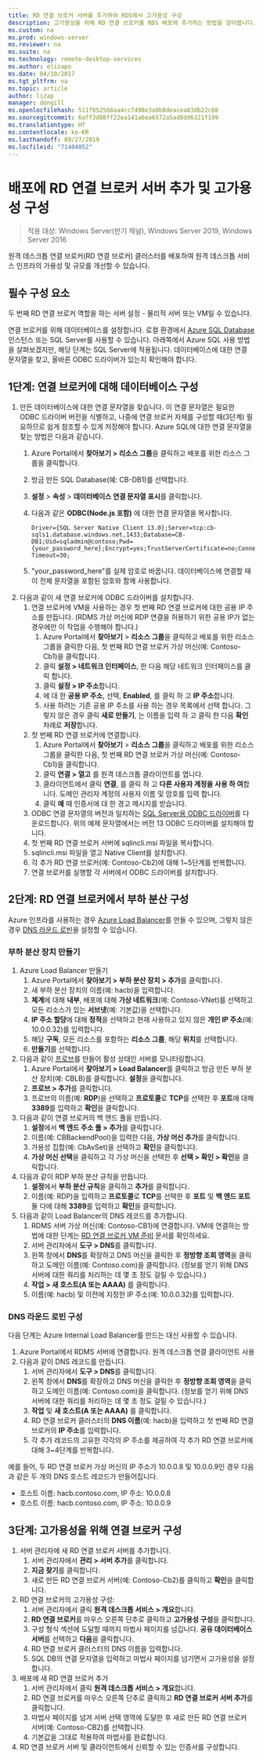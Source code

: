 ```yaml
---
title: RD 연결 브로커 서버를 추가하여 RDS에서 고가용성 구성
description: 고가용성을 위해 RD 연결 브로커를 RDS 배포에 추가하는 방법을 알아봅니다.
ms.custom: na
ms.prod: windows-server
ms.reviewer: na
ms.suite: na
ms.technology: remote-desktop-services
ms.author: elizapo
ms.date: 04/10/2017
ms.tgt_pltfrm: na
ms.topic: article
author: lizap
manager: dongill
ms.openlocfilehash: 511f852568aa4cc7498e3a0b8deacea83db22c08
ms.sourcegitcommit: 6aff3d88ff22ea141a6ea6572a5ad8dd6321f199
ms.translationtype: HT
ms.contentlocale: ko-KR
ms.lasthandoff: 09/27/2019
ms.locfileid: "71404052"
---
```

# <a name="add-the-rd-connection-broker-server-to-the-deployment-and-configure-high-availability"></a>배포에 RD 연결 브로커 서버 추가 및 고가용성 구성

>적용 대상: Windows Server(반기 채널), Windows Server 2019, Windows Server 2016

원격 데스크톱 연결 브로커(RD 연결 브로커) 클러스터를 배포하여 원격 데스크톱 서비스 인프라의 가용성 및 규모를 개선할 수 있습니다. 

## <a name="pre-requisites"></a>필수 구성 요소

두 번째 RD 연결 브로커 역할을 하는 서버 설정 - 물리적 서버 또는 VM일 수 있습니다.

연결 브로커를 위해 데이터베이스를 설정합니다. 로컬 환경에서 [Azure SQL Database](https://azure.microsoft.com/documentation/articles/sql-database-get-started/#create-a-new-aure-sql-database) 인스턴스 또는 SQL Server를 사용할 수 있습니다. 아래쪽에서 Azure SQL 사용 방법을 살펴보겠지만, 해당 단계는 SQL Server에 적용됩니다. 데이터베이스에 대한 연결 문자열을 찾고, 올바른 ODBC 드라이버가 있는지 확인해야 합니다.

## <a name="step-1-configure-the-database-for-the-connection-broker"></a>1단계: 연결 브로커에 대해 데이터베이스 구성

1. 만든 데이터베이스에 대한 연결 문자열을 찾습니다. 이 연결 문자열은 필요한 ODBC 드라이버 버전을 식별하고, 나중에 연결 브로커 자체를 구성할 때(3단계) 필요하므로 쉽게 참조할 수 있게 저장해야 합니다. Azure SQL에 대한 연결 문자열을 찾는 방법은 다음과 같습니다.  
    1. Azure Portal에서 **찾아보기 > 리소스 그룹**을 클릭하고 배포를 위한 리소스 그룹을 클릭합니다.   
    2. 방금 만든 SQL Database(예: CB-DB1)를 선택합니다.   
    3. **설정** > **속성** > **데이터베이스 연결 문자열 표시**를 클릭합니다.   
    4. 다음과 같은 **ODBC(Node.js 포함)** 에 대한 연결 문자열을 복사합니다.   
      
        ```
        Driver={SQL Server Native Client 13.0};Server=tcp:cb-sqls1.database.windows.net,1433;Database=CB-DB1;Uid=sqladmin@contoso;Pwd={your_password_here};Encrypt=yes;TrustServerCertificate=no;Connection Timeout=30;
        ```
  
    5. "your_password_here"를 실제 암호로 바꿉니다. 데이터베이스에 연결할 때 이 전체 문자열을 포함된 암호와 함께 사용합니다. 
2. 다음과 같이 새 연결 브로커에 ODBC 드라이버를 설치합니다. 
   1. 연결 브로커에 VM을 사용하는 경우 첫 번째 RD 연결 브로커에 대한 공용 IP 주소를 만듭니다. (RDMS 가상 머신에 RDP 연결을 허용하기 위한 공용 IP가 없는 경우에만 이 작업을 수행해야 합니다.)
       1. Azure Portal에서 **찾아보기** > **리소스 그룹**을 클릭하고 배포를 위한 리소스 그룹을 클릭한 다음, 첫 번째 RD 연결 브로커 가상 머신(예: Contoso-Cb1)을 클릭합니다.
       2. 클릭 **설정 > 네트워크 인터페이스**, 한 다음 해당 네트워크 인터페이스를 클릭 합니다.
       3. 클릭 **설정 > IP 주소**합니다.
       4. 에 대 한 **공용 IP 주소**, 선택, **Enabled**, 를 클릭 하 고 **IP 주소**합니다.
       5. 사용 하려는 기존 공용 IP 주소를 사용 하는 경우 목록에서 선택 합니다. 그렇지 않은 경우 클릭 **새로 만들기**, 는 이름을 입력 하 고 클릭 한 다음 **확인** 차례로 **저장**합니다.
   2. 첫 번째 RD 연결 브로커에 연결합니다.
       1. Azure Portal에서 **찾아보기** > **리소스 그룹**을 클릭하고 배포를 위한 리소스 그룹을 클릭한 다음, 첫 번째 RD 연결 브로커 가상 머신(예: Contoso-Cb1)을 클릭합니다.
       2. 클릭 **연결 > 열고** 를 원격 데스크톱 클라이언트를 엽니다.
       3. 클라이언트에서 클릭 **연결**, 를 클릭 하 고 **다른 사용자 계정을 사용 하 여**합니다. 도메인 관리자 계정의 사용자 이름 및 암호를 입력 합니다.
       4. 클릭 **예** 때 인증서에 대 한 경고 메시지를 받습니다.
   3. ODBC 연결 문자열의 버전과 일치하는 [SQL Server용 ODBC 드라이버](https://www.microsoft.com/download/confirmation.aspx?id=50420)를 다운로드합니다. 위의 예제 문자열에서는 버전 13 ODBC 드라이버를 설치해야 합니다.
   4. 첫 번째 RD 연결 브로커 서버에 sqlincli.msi 파일을 복사합니다.   
   5. sqlincli.msi 파일을 열고 Native Client를 설치합니다.  
   6. 각 추가 RD 연결 브로커(예: Contoso-Cb2)에 대해 1~5단계를 반복합니다.
   7. 연결 브로커를 실행할 각 서버에서 ODBC 드라이버를 설치합니다.

## <a name="step-2-configure-load-balancing-on-the-rd-connection-brokers"></a>2단계: RD 연결 브로커에서 부하 분산 구성 

Azure 인프라를 사용하는 경우 [Azure Load Balancer](#create-a-load-balancer)를 만들 수 있으며, 그렇지 않은 경우 [DNS 라운드 로빈](#configure-dns-round-robin)을 설정할 수 있습니다.

### <a name="create-a-load-balancer"></a>부하 분산 장치 만들기  
1. Azure Load Balancer 만들기   
      1. Azure Portal에서 **찾아보기 > 부하 분산 장치 > 추가**를 클릭합니다.   
      2. 새 부하 분산 장치의 이름(예: hacb)을 입력합니다.   
      3. **체계**에 대해 **내부**, 배포에 대해 **가상 네트워크**(예: Contoso-VNet)를 선택하고 모든 리소스가 있는 **서브넷**(예: 기본값)을 선택합니다.   
      4. **IP 주소 할당**에 대해 **정적**을 선택하고 현재 사용하고 있지 않은 **개인 IP 주소**(예: 10.0.0.32)를 입력합니다.   
      5. 해당 **구독**, 모든 리소스를 포함하는 **리소스 그룹**, 해당 **위치**를 선택합니다.   
      6. **만들기**를 선택합니다.   
2. 다음과 같이 [프로브](https://azure.microsoft.com/documentation/articles/load-balancer-custom-probe-overview/)를 만들어 활성 상태인 서버를 모니터링합니다.   
      1. Azure Portal에서 **찾아보기 > Load Balancer**를 클릭하고 방금 만든 부하 분산 장치(예: CBLB)를 클릭합니다. **설정**을 클릭합니다.   
      2. **프로브 > 추가**를 클릭합니다.   
      3. 프로브의 이름(예: **RDP**)을 선택하고 **프로토콜**로 **TCP**를 선택한 후 **포트**에 대해 **3389**를 입력하고 **확인**을 클릭합니다.   
3. 다음과 같이 연결 브로커의 백 엔드 풀을 만듭니다.   
      1. **설정**에서 **백 엔드 주소 풀 > 추가**를 클릭합니다.   
      2. 이름(예: CBBackendPool)을 입력한 다음, **가상 머신 추가**를 클릭합니다.  
      3. 가용성 집합(예: CbAvSet)을 선택하고 **확인**을 클릭합니다.   
      3. **가상 머신 선택**을 클릭하고 각 가상 머신을 선택한 후 **선택 > 확인 > 확인**을 클릭합니다.   
4. 다음과 같이 RDP 부하 분산 규칙을 만듭니다.   
      1. **설정**에서 **부하 분산 규칙**을 클릭하고 **추가**를 클릭합니다.   
      2. 이름(예: RDP)을 입력하고 **프로토콜**로 **TCP**를 선택한 후 **포트** 및 **백 엔드 포트** 둘 다에 대해 **3389**를 입력하고 **확인**을 클릭합니다.   
5. 다음과 같이 Load Balancer의 DNS 레코드를 추가합니다.   
      1. RDMS 서버 가상 머신(예: Contoso-CB1)에 연결합니다. VM에 연결하는 방법에 대한 단계는 [RD 연결 브로커 VM 준비](Prepare-the-RD-Connection-Broker-VM-for-Remote-Desktop.md) 문서를 확인하세요.   
      2. 서버 관리자에서 **도구 > DNS**를 클릭합니다.   
      3. 왼쪽 창에서 **DNS**를 확장하고 DNS 머신을 클릭한 후 **정방향 조회 영역**을 클릭하고 도메인 이름(예: Contoso.com)을 클릭합니다. (정보를 얻기 위해 DNS 서버에 대한 쿼리를 처리하는 데 몇 초 정도 걸릴 수 있습니다.)  
      4. **작업 > 새 호스트(A 또는 AAAA)** 를 클릭합니다.   
      9. 이름(예: hacb) 및 이전에 지정한 IP 주소(예: 10.0.0.32)를 입력합니다.   

### <a name="configure-dns-round-robin"></a>DNS 라운드 로빈 구성  
  
다음 단계는 Azure Internal Load Balancer를 만드는 대신 사용할 수 있습니다.   
  
1. Azure Portal에서 RDMS 서버에 연결합니다. 원격 데스크톱 연결 클라이언트 사용   
2. 다음과 같이 DNS 레코드를 만듭니다.   
      1. 서버 관리자에서 **도구 > DNS**를 클릭합니다.   
      2. 왼쪽 창에서 **DNS**를 확장하고 DNS 머신을 클릭한 후 **정방향 조회 영역**을 클릭하고 도메인 이름(예: Contoso.com)을 클릭합니다. (정보를 얻기 위해 DNS 서버에 대한 쿼리를 처리하는 데 몇 초 정도 걸릴 수 있습니다.)  
      3. **작업** 및 **새 호스트(A 또는 AAAA)** 를 클릭합니다.   
      4. RD 연결 브로커 클러스터의 **DNS 이름**(예: hacb)을 입력하고 첫 번째 RD 연결 브로커의 **IP 주소**를 입력합니다.   
      5. 각 추가 레코드의 고유한 각각의 IP 주소를 제공하여 각 추가 RD 연결 브로커에 대해 3~4단계를 반복합니다.


예를 들어, 두 RD 연결 브로커 가상 머신의 IP 주소가 10.0.0.8 및 10.0.0.9인 경우 다음과 같은 두 개의 DNS 호스트 레코드가 만들어집니다.
 - 호스트 이름: hacb.contoso.com, IP 주소: 10.0.0.8
 - 호스트 이름: hacb.contoso.com, IP 주소: 10.0.0.9

## <a name="step-3-configure-the-connection-brokers-for-high-availability"></a>3단계: 고가용성을 위해 연결 브로커 구성

1. 서버 관리자에 새 RD 연결 브로커 서버를 추가합니다.
   1. 서버 관리자에서 **관리 > 서버 추가**를 클릭합니다.
   2. **지금 찾기**를 클릭합니다.
   3. 새로 만든 RD 연결 브로커 서버(예: Contoso-Cb2)를 클릭하고 **확인**을 클릭합니다.
2. RD 연결 브로커의 고가용성 구성:
   1. 서버 관리자에서 클릭 **원격 데스크톱 서비스 > 개요**합니다.
   2. **RD 연결 브로커**를 마우스 오른쪽 단추로 클릭하고 **고가용성 구성**을 클릭합니다.
   3. 구성 형식 섹션에 도달할 때까지 마법사 페이지를 넘깁니다. **공유 데이터베이스 서버**를 선택하고 **다음**을 클릭합니다.
   4. RD 연결 브로커 클러스터의 DNS 이름을 입력합니다.
   5. SQL DB의 연결 문자열을 입력하고 마법사 페이지를 넘기면서 고가용성을 설정합니다.
3. 배포에 새 RD 연결 브로커 추가
   1. 서버 관리자에서 클릭 **원격 데스크톱 서비스 > 개요**합니다.
   2. RD 연결 브로커를 마우스 오른쪽 단추로 클릭하고 **RD 연결 브로커 서버 추가**를 클릭합니다.
   3. 마법사 페이지를 넘겨 서버 선택 영역에 도달한 후 새로 만든 RD 연결 브로커 서버(예: Contoso-CB2)를 선택합니다.
   4. 기본값을 그대로 적용하여 마법사를 완료합니다.
4. RD 연결 브로커 서버 및 클라이언트에서 신뢰할 수 있는 인증서를 구성합니다.

